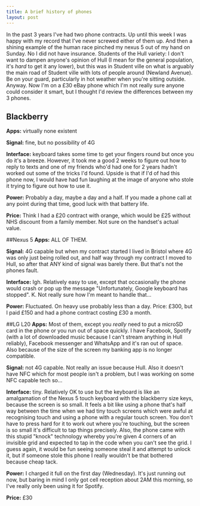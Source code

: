 ```yaml
---
title: A brief history of phones
layout: post
---
```

In the past 3 years I've had two phone contracts. Up until this week I was happy with my record that I've never screwed either of them up.
And then a shining example of the human race pinched my nexus 5 out of my hand on Sunday. No I did not have insurance.
Students of the Hull variety: I don't want to dampen anyone's opinion of Hull (I mean for the general population, it's _hard_ to get it any lower), but this was in Student ville on what is arguably the main road of Student ville with lots of people around (Newland Avenue). Be on your guard, particularly in hot weather when you're sitting outside.
Anyway. Now I'm on a £30 eBay phone which I'm not really sure anyone could consider it smart, but I thought I'd review the differences between my 3 phones.

## Blackberry
**Apps:** virtually none existent

**Signal:** fine, but no possibility of 4G

**Interface:** keyboard takes some time to get your fingers round but once you do it's a breeze. However, it took me a good 2 weeks to figure out how to reply to texts and one of my friends who'd had one for 2 years hadn't worked out some of the tricks I'd found. Upside is that if I'd of had this phone now, I would have had fun laughing at the image of anyone who stole it trying to figure out how to use it.

**Power:** Probably a day, maybe a day and a half. If you made a phone call at any point during that time, good luck with that battery life.

**Price:** Think I had a £20 contract with orange, which would be £25 without NHS discount from a family member. Not sure on the handset's actual value.

##Nexus 5
**Apps:** ALL OF THEM.

**Signal:** 4G capable but when my contract started I lived in Bristol where 4G was only just being rolled out, and half way through my contract I moved to Hull, so after that ANY kind of signal was barely there. But that's not the phones fault.

**Interface:** Igh. Relatively easy to use, except that occasionally the phone would crash or pop up the message "Unfortunately, Google keyboard has stopped". K. Not really sure how I'm meant to handle that...

**Power:** Fluctuated. On heavy use probably less than a day.
Price: £300, but I paid £150 and had a phone contract costing £30 a month.

##LG L20
**Apps:** Most of them, except you *really* need to put a microSD card in the phone or you run out of space quickly. I have Facebook, Spotify (with a lot of downloaded music because I can't stream anything in Hull reliably), Facebook messenger and WhatsApp and it's ran out of space.
Also because of the size of the screen my banking app is no longer compatible.

**Signal:** not 4G capable. Not really an issue because Hull. Also it doesn't have NFC which for most people isn't a problem, but I was working on some NFC capable tech so...

**Interface:** tiny. Relatively OK to use but the keyboard is like an amalgamation of the Nexus 5 touch keyboard with the blackberry size keys, because the screen is so small. It feels a bit like using a phone that's half way between the time when we had tiny touch screens which were awful at recognising touch and using a phone with a regular touch screen. You don't have to press hard for it to work out where you're touching, but the screen is so small it's difficult to tap things precisely.
Also, the phone came with this stupid "knock" technology whereby you're given 4 corners of an invisible grid and expected to tap in the code when you can't see the grid. I guess again, it would be fun seeing someone steal it and attempt to unlock it, but if someone stole this phone I really wouldn't be that bothered because cheap tack.

**Power:** I charged it full on the first day (Wednesday). It's just running out now, but baring in mind I only got cell reception about 2AM this morning, so I've really only been using it for Spotify.

**Price:** £30